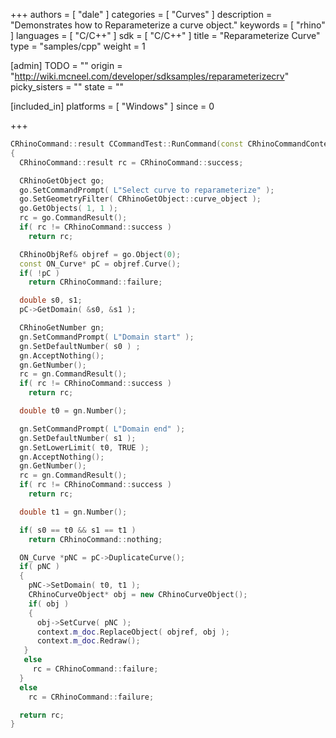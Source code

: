 +++
authors = [ "dale" ]
categories = [ "Curves" ]
description = "Demonstrates how to Reparameterize a curve object."
keywords = [ "rhino" ]
languages = [ "C/C++" ]
sdk = [ "C/C++" ]
title = "Reparameterize Curve"
type = "samples/cpp"
weight = 1

[admin]
TODO = ""
origin = "http://wiki.mcneel.com/developer/sdksamples/reparameterizecrv"
picky_sisters = ""
state = ""

[included_in]
platforms = [ "Windows" ]
since = 0

+++

```cpp
CRhinoCommand::result CCommandTest::RunCommand(const CRhinoCommandContext& context)
{
  CRhinoCommand::result rc = CRhinoCommand::success;

  CRhinoGetObject go;
  go.SetCommandPrompt( L"Select curve to reparameterize" );
  go.SetGeometryFilter( CRhinoGetObject::curve_object );
  go.GetObjects( 1, 1 );
  rc = go.CommandResult();
  if( rc != CRhinoCommand::success )
    return rc;

  CRhinoObjRef& objref = go.Object(0);
  const ON_Curve* pC = objref.Curve();
  if( !pC )
    return CRhinoCommand::failure;

  double s0, s1;
  pC->GetDomain( &s0, &s1 );

  CRhinoGetNumber gn;
  gn.SetCommandPrompt( L"Domain start" );
  gn.SetDefaultNumber( s0 ) ;
  gn.AcceptNothing();
  gn.GetNumber();
  rc = gn.CommandResult();
  if( rc != CRhinoCommand::success )
    return rc;

  double t0 = gn.Number();

  gn.SetCommandPrompt( L"Domain end" );
  gn.SetDefaultNumber( s1 );
  gn.SetLowerLimit( t0, TRUE );
  gn.AcceptNothing();
  gn.GetNumber();
  rc = gn.CommandResult();
  if( rc != CRhinoCommand::success )
    return rc;

  double t1 = gn.Number();

  if( s0 == t0 && s1 == t1 )
    return CRhinoCommand::nothing;

  ON_Curve *pNC = pC->DuplicateCurve();
  if( pNC )
  {
    pNC->SetDomain( t0, t1 );
    CRhinoCurveObject* obj = new CRhinoCurveObject();
    if( obj )
    {
      obj->SetCurve( pNC );
      context.m_doc.ReplaceObject( objref, obj );
      context.m_doc.Redraw();
   }
   else
     rc = CRhinoCommand::failure;
  }
  else
    rc = CRhinoCommand::failure;

  return rc;
}
```
